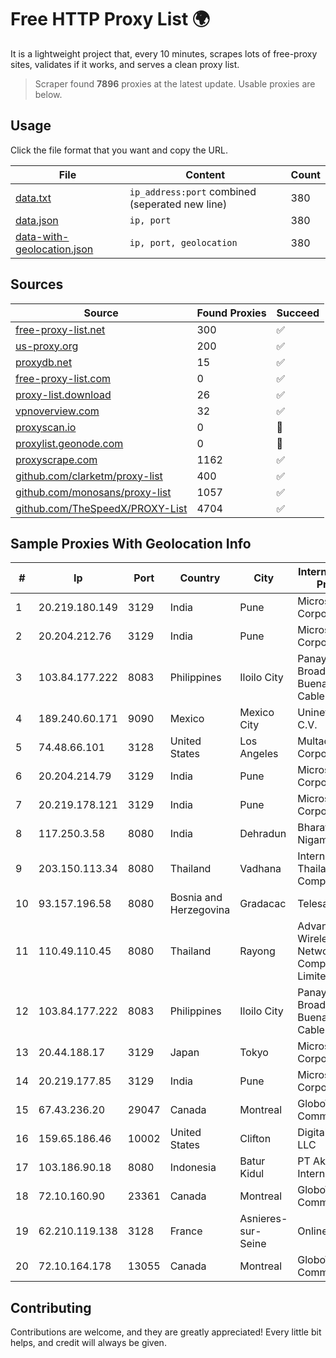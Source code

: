 
# Free HTTP Proxy List 🌍

It is a lightweight project that, every 10 minutes, scrapes lots of free-proxy sites, validates if it works, and serves a clean proxy list.


> Scraper found **7896** proxies at the latest update. Usable proxies are below.

## Usage

Click the file format that you want and copy the URL.


|File|Content|Count|
|----|-------|-----|
|[data.txt](https://raw.githubusercontent.com/themiralay/Proxy-List-World/master/data.txt)|`ip_address:port` combined (seperated new line)|380|
|[data.json](https://raw.githubusercontent.com/themiralay/Proxy-List-World/master/data.json)|`ip, port`|380|
|[data-with-geolocation.json](https://raw.githubusercontent.com/themiralay/Proxy-List-World/master/data-with-geolocation.json)|`ip, port, geolocation`|380|

## Sources

|Source|Found Proxies|Succeed|
|------|-------------|-------|
|[free-proxy-list.net](https://free-proxy-list.net)|300|✅|
|[us-proxy.org](https://www.us-proxy.org)|200|✅|
|[proxydb.net](http://proxydb.net)|15|✅|
|[free-proxy-list.com](https://free-proxy-list.com/?page=&port=&type%5B%5D=http&type%5B%5D=https&up_time=0&search=Search)|0|✅|
|[proxy-list.download](https://www.proxy-list.download/HTTP)|26|✅|
|[vpnoverview.com](https://vpnoverview.com/privacy/anonymous-browsing/free-proxy-servers)|32|✅|
|[proxyscan.io](https://www.proxyscan.io)|0|🚫|
|[proxylist.geonode.com](https://proxylist.geonode.com/api/proxy-list?limit=300&page=1&sort_by=lastChecked&sort_type=desc&protocols=http,https)|0|🚫|
|[proxyscrape.com](https://api.proxyscrape.com/v2/?request=displayproxies&protocol=http&timeout=10000&country=all&ssl=all&anonymity=all)|1162|✅|
|[github.com/clarketm/proxy-list](https://raw.githubusercontent.com/clarketm/proxy-list/master/proxy-list-raw.txt)|400|✅|
|[github.com/monosans/proxy-list](https://raw.githubusercontent.com/monosans/proxy-list/main/proxies/http.txt)|1057|✅|
|[github.com/TheSpeedX/PROXY-List](https://raw.githubusercontent.com/TheSpeedX/PROXY-List/master/http.txt)|4704|✅|


## Sample Proxies With Geolocation Info

|#|Ip|Port|Country|City|Internet Service Provider|
|-|--|----|-------|----|-------------------------|
|1|20.219.180.149|3129|India|Pune|Microsoft Corporation|
|2|20.204.212.76|3129|India|Pune|Microsoft Corporation|
|3|103.84.177.222|8083|Philippines|Iloilo City|Panay Broadband / Buenavista Cable TV., Inc.|
|4|189.240.60.171|9090|Mexico|Mexico City|Uninet S.A. de C.V.|
|5|74.48.66.101|3128|United States|Los Angeles|Multacom Corporation|
|6|20.204.214.79|3129|India|Pune|Microsoft Corporation|
|7|20.219.178.121|3129|India|Pune|Microsoft Corporation|
|8|117.250.3.58|8080|India|Dehradun|Bharat Sanchar Nigam Ltd|
|9|203.150.113.34|8080|Thailand|Vadhana|Internet Thailand Company Ltd.|
|10|93.157.196.58|8080|Bosnia and Herzegovina|Gradacac|Telesat d.o.o.|
|11|110.49.110.45|8080|Thailand|Rayong|Advanced Wireless Network Company Limited|
|12|103.84.177.222|8083|Philippines|Iloilo City|Panay Broadband / Buenavista Cable TV., Inc.|
|13|20.44.188.17|3129|Japan|Tokyo|Microsoft Corporation|
|14|20.219.177.85|3129|India|Pune|Microsoft Corporation|
|15|67.43.236.20|29047|Canada|Montreal|GloboTech Communications|
|16|159.65.186.46|10002|United States|Clifton|DigitalOcean, LLC|
|17|103.186.90.18|8080|Indonesia|Batur Kidul|PT Akses Data Internusa|
|18|72.10.160.90|23361|Canada|Montreal|GloboTech Communications|
|19|62.210.119.138|3128|France|Asnieres-sur-Seine|Online S.A.S.|
|20|72.10.164.178|13055|Canada|Montreal|GloboTech Communications|



## Contributing

Contributions are welcome, and they are greatly appreciated! Every
little bit helps, and credit will always be given.

